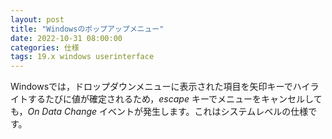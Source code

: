 ```yaml
---
layout: post
title: "Windowsのポップアップメニュー"
date: 2022-10-31 08:00:00
categories: 仕様
tags: 19.x windows userinterface
---
```


Windowsでは，ドロップダウンメニューに表示された項目を矢印キーでハイライトするたびに値が確定されるため，*escape* キーでメニューをキャンセルしても，*On Data Change* イベントが発生します。これはシステムレベルの仕様です。
